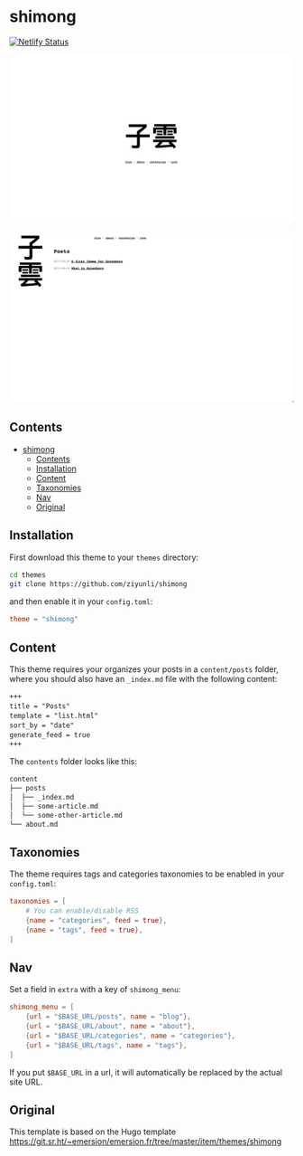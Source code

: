 # shimong

[![Netlify Status](https://api.netlify.com/api/v1/badges/545b20bd-ce8d-43d7-b0f7-63de2200eccf/deploy-status)](https://app.netlify.com/sites/zola-shimong/deploys)

![main page screenshot](https://github.com/ziyunli/zola-shimong/blob/main/main.png?raw=true)

![posts page screenshot](https://github.com/ziyunli/zola-shimong/blob/main/posts.png?raw=true)

## Contents

- [shimong](#shimong)
  - [Contents](#contents)
  - [Installation](#installation)
  - [Content](#content)
  - [Taxonomies](#taxonomies)
  - [Nav](#nav)
  - [Original](#original)

## Installation
First download this theme to your `themes` directory:

```bash
cd themes
git clone https://github.com/ziyunli/shimong
```
and then enable it in your `config.toml`:

```toml
theme = "shimong"
```

## Content

This theme requires your organizes your posts in a `content/posts` folder, where you should also have an `_index.md` file with the following content:

```md
+++
title = "Posts"
template = "list.html"
sort_by = "date"
generate_feed = true
+++
```

The `contents` folder looks like this:

```
content
├── posts
│  ├── _index.md
│  ├── some-article.md
│  └── some-other-article.md
└── about.md
```

## Taxonomies

The theme requires tags and categories taxonomies to be enabled in your `config.toml`:

```toml
taxonomies = [
    # You can enable/disable RSS
    {name = "categories", feed = true},
    {name = "tags", feed = true},
]
```

## Nav
Set a field in `extra` with a key of `shimong_menu`:

```toml
shimong_menu = [
    {url = "$BASE_URL/posts", name = "blog"},
    {url = "$BASE_URL/about", name = "about"},
    {url = "$BASE_URL/categories", name = "categories"},
    {url = "$BASE_URL/tags", name = "tags"},
]
```

If you put `$BASE_URL` in a url, it will automatically be replaced by the actual
site URL.

## Original
This template is based on the Hugo template https://git.sr.ht/~emersion/emersion.fr/tree/master/item/themes/shimong
